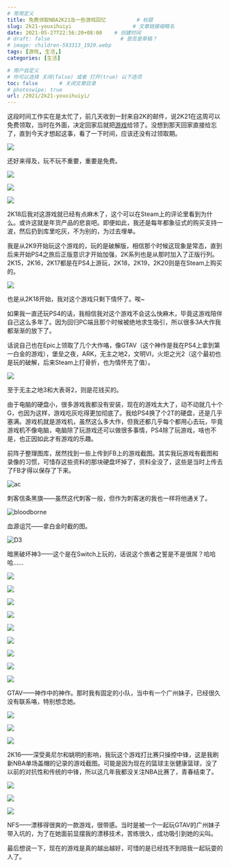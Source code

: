 ```yaml
---
# 常用定义
title: 免费领取NBA2K21及一些游戏回忆          # 标题
slug: 2k21-youxihuiyi                    # 文章链接缩略名
date: 2021-05-27T22:56:20+08:00    # 创建时间
# draft: false                       # 是否是草稿？
# image: children-593313_1920.webp
tags: [游戏, 生活,]
categories: [生活]

# 用户自定义
# 你可以选择 关闭(false) 或者 打开(true) 以下选项
toc: false       # 关闭文章目录
# photoswipe: true
url: /2021/2k21-youxihuiyi/
---
```


这段时间工作实在是太忙了，前几天收到一封来自2K的邮件，说2K21在这周可以免费领取，当时在外面，决定回家后就把[游戏](游戏.md)给领了。没想到那天回家直接给忘了，直到今天才想起这事，看了一下时间，应该还没有过领取期。

![](https://cdn.qylao.com/laomai/2023/02/27/163fc342fd10ac-1.webp)

还好来得及，玩不玩不重要，重要是免费。

![](https://cdn.qylao.com/laomai/2023/02/27/163fc342fdb5ad-1.webp)

![](https://cdn.qylao.com/laomai/2023/02/27/163fc342fe2871-1.webp)

![](https://cdn.qylao.com/laomai/2023/02/27/163fc342fe8cb0-1.webp)

2K18后我对这游戏就已经有点麻木了，这个可以在Steam上的评论里看到为什么。或许这就是年货产品的悲哀吧。即便如此，我还是每年都象征式的购买支持一波，然后扔到库里吃灰，不为别的，为过去埋单。

我是从2K9开始玩这个游戏的，玩的是破解版，相信那个时候这现象是常态，直到后来开始PS4之旅后正版意识才开始加强，2K系列也是从那时加入了正版行列。2K15，2K16，2K17都是在PS4上游玩，2K18，2K19，2K20则是在Steam上购买的。

![](https://cdn.qylao.com/laomai/2023/02/27/163fc342ff2bc0-1.webp)

也是从2K18开始，我对这个游戏只剩下情怀了。唉~

如果我一直还玩PS4的话，我相信我对这个游戏不会这么快麻木，毕竟这游戏陪伴自己这么多年了。因为回归PC端且那个时候被绝地求生吸引，所以很多3A大作我都渐渐的放下了。

话说自己也在Epic上领取了几个大作咯，像GTAV（这个神作是我在PS4上拿到第一白金的游戏），堡垒之夜，ARK，无主之地2，文明VI，火炬之光2（这个最初也是玩的破解，后来Steam上打骨折，也为情怀充了值）。

![](https://cdn.qylao.com/laomai/2023/02/27/163fc343005900-1.webp)

至于无主之地3和大表哥2，则是花钱买的。

由于电脑的硬盘小，很多游戏我都没有安装，现在的游戏太大了，动不动就几十个G，也因为这样，游戏吃灰吃得更加彻底了。我给PS4换了个2T的硬盘，还是几乎塞满。游戏机就是游戏机，虽然这么多大作，但我还都几乎每个都用心去玩，毕竟游戏机不像电脑，电脑除了玩游戏还可以做很多事情，PS4除了玩游戏，啥也不是，也正因如此才有游戏的乐趣。

前阵子整理图库，居然找到一些上传到FB上的游戏截图。其实我玩游戏有截图和录像的习惯，可惜存这些资料的那块硬盘坏掉了，资料全没了，这些是当时上传去了FB才得以保存了下来。

![ac](https://cdn.qylao.com/laomai/2023/02/27/163fc34300f5e2-1.webp)

刺客信条黑旗——虽然这代刺客一般，但作为刺客迷的我也一样将他通关了。

![bloodborne](https://cdn.qylao.com/laomai/2023/02/27/163fc3430161b0-1.webp)

血源诅咒——拿白金时截的图。

![D3](https://cdn.qylao.com/laomai/2023/02/27/163fc34301d472-1.webp)

暗黑破坏神3——这个是在Switch上玩的，话说这个旅者之誓是不是很屌？哈哈哈……

![](https://cdn.qylao.com/laomai/2023/02/27/163fc343024b01-1.webp)

![](https://cdn.qylao.com/laomai/2023/02/27/163fc34302d85f-1.webp)

![](https://cdn.qylao.com/laomai/2023/02/27/163fc343036475-1.webp)

![](https://cdn.qylao.com/laomai/2023/02/27/163fc34303dccb-1.webp)

![](https://cdn.qylao.com/laomai/2023/02/27/163fc343046c02-1.webp)

![](https://cdn.qylao.com/laomai/2023/02/27/163fc34304d2ef-1.webp)

![](https://cdn.qylao.com/laomai/2023/02/27/163fc343053daf-1.webp)

![](https://cdn.qylao.com/laomai/2023/02/27/163fc34305b07d-1.webp)

![](https://cdn.qylao.com/laomai/2023/02/27/163fc343062baa-1.webp)

GTAV——神作中的神作。那时我有固定的小队，当中有一个广州妹子，已经很久没有联系咯，特别想念她。

![](https://cdn.qylao.com/laomai/2023/02/27/163fc34306a22b-1.webp)

![](https://cdn.qylao.com/laomai/2023/02/27/163fc343073069-1.webp)

![](https://cdn.qylao.com/laomai/2023/02/27/163fc34307b510-1.webp)

2K16——深受奥尼尔和姚明的影响，我玩这个游戏打比赛只操控中锋，这是我刷新NBA单场盖帽的记录的游戏截图。可能是因为现在的篮球主张健康篮球，没了以前的对抗性和传统的中锋，所以这几年我都没关注NBA比赛了，青春结束了。

![](https://cdn.qylao.com/laomai/2023/02/27/163fc343082c93-1.webp)

![](https://cdn.qylao.com/laomai/2023/02/27/163fc34308aac9-1.webp)

![](https://cdn.qylao.com/laomai/2023/02/27/163fc34309241e-1.webp)

NFS——漂移得很爽的一款游戏，很带感。当时是被一个一起玩GTAV的广州妹子带入坑的，为了在她面前显摆我的漂移技术，苦练很久，成功吸引到她的尖叫。

最后想说一下，现在的游戏是真的越出越好，可惜的是已经找不到陪我一起玩耍的人了。

